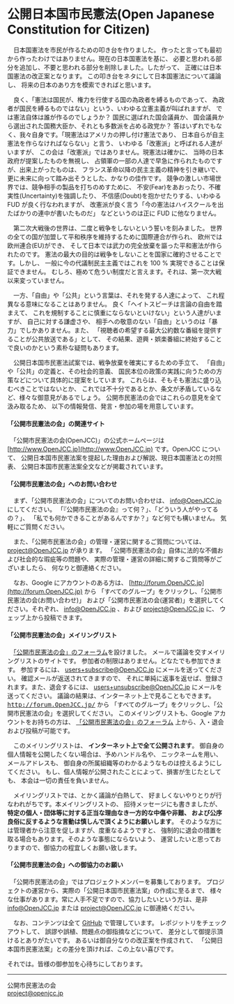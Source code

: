公開日本国市民憲法(Open Japanese Constitution for Citizen)
===========================================================
　日本国憲法を市民が作るための叩き台を作りました。
作ったと言っても最初から作ったわけではありません。現在の日本国憲法を基に、
必要と思われる部分を追加し、不要と思われる部分を削除しました。したがって、
正確には日本国憲法の改正案となります。
この叩き台をネタにして日本国憲法について議論し、
将来の日本のあり方を模索できればと思います。

　良く、「憲法は国民が、権力を行使する国の為政者を縛るものであって、
為政者が国民を縛るものではない」という、いわゆる立憲主義が叫ばれますが、
では憲法自体は誰が作るのでしょうか？ 国民に選ばれた国会議員か、
国会議員から選出された国務大臣か、それとも多数派を占める政党か？ 
答はいずれでもなく、我々自身です。「現憲法はアメリカの押し付け憲法であり、
日本自らが自主憲法を作らなければならない」と言う、
いわゆる「改憲派」と呼ばれる人達がいますが、
この会は「改憲派」ではありません。現憲法は確かに、
当時の日本政府が提案したものを無視し、
占領軍の一部の人達で早急に作られたものですが、出来上がったものは、
フランス革命以降の民主主義の精神を引き継いで、
更に未来に向って踏み出そうとした、かなりの佳作です。
競争の激しい市場世界では、競争相手の製品を打ちのめすために、
不安(Fear)をあおったり、不確実性(Uncertainty)を強調したり、
不信感(Doubt)を抱かせたりする、いわゆる FUD が良く行なわれますが、
改憲派が良く言う「今の憲法はハイスクールを出たばかりの連中が書いたものだ」
などというのは正に FUD に他なりません。

　第二次大戦後の世界は、二度と戦争をしないという誓いを刻みました。
世界の全ての国が加盟して平和秩序を維持するために国際連合が作られ、
欧州では欧州連合(EU)ができ、
そして日本では武力の完全放棄を謳った平和憲法が作られたのです。
憲法の最大の目的は戦争をしないことを国家に確約させることです。しかし、
一般に今の代議制民主主義ではこれを 100 % 実現できることは保証できません。
むしろ、極めて危うい制度だと言えます。それは、第一次大戦以来変っていません。

　一方、「自由」や「公共」という言葉は、それを発する人達によって、
これ程異なる意味になることはありません。
良く「ヘイトスピーチは言論の自由を踏まえて、
これを規制することに慎重にならないといけない」という人達がいますが、
自己に対する謙虚さや、
相手への敬意のない「自由」というのは「暴力」でしかありません。また、
「視聴者の希望する最大公約数な番組を提供することが公共放送である」として、
その結果、遊興・娯楽番組に終始することで良いのかという素朴な疑問もあります。

　公開日本国市民憲法試案では、戦争放棄を確実にするための手立て、
「自由」や「公共」の定義と、その社会的意義、
国民本位の政策の実践に向うための方策などについて具体的に提案をしています。
これらは、そもそも憲法に盛り込むべきことではないとか、
これでは不十分であるとか、条文が矛盾しているなど、様々な御意見があるでしょう。
公開市民憲法の会ではこれらの意見を全て汲み取るため、
以下の情報発信、発言・参加の場を用意しています。  

#### 「公開市民憲法の会」の関連サイト

　「公開市民憲法の会(OpenJCC)」の公式ホームページは
[http://www.OpenJCC.jp](http://www.OpenJCC.jp) です。OpenJCC について、
公開日本国市民憲法案を提起した理由および解説、現日本国憲法との対照表、
公開日本国市民憲法案全文などが掲載されています。

#### 「公開市民憲法の会」へのお問い合わせ

　まず、「公開市民憲法の会」についてのお問い合わせは、
info@OpenJCC.jp にしてください。
「『公開市民憲法の会』って何？」、「どういう人がやってるの？」、
「私でも何かできることがあるんですか？」など何でも構いません。
気軽にご質問ください。

　また、「公開市民憲法の会」の管理・運営に関するご質問については、
project@OpenJCC.jp が承ります。 
「公開市民憲法の会」自体に法的な不備および社会的な瑕疵等の問題や、
実際の管理・運営の詳細に関するご質問等がございましたら、
何なりと御連絡ください。

　なお、Google にアカウントのある方は、
[http://forum.OpenJCC.jp](http://forum.OpenJCC.jp) から
「すべてのグループ」をクリックし、「公開市民憲法の会(お問い合わせ)」
および「公開市民憲法の会(運営者)」を選択してください。それぞれ、
info@OpenJCC.jp 、および
project@OpenJCC.jp に、
ウェッブ上から投稿できます。

#### 「公開市民憲法の会」メイリングリスト

　[「公開市民憲法の会」のフォーラム](https://groups.google.com/a/openjcc.jp/forum/#!forum/users)を設けました。
メールで議論を交すメイリングリストのサイトです。
参加者の制限はありません。どなたでも参加できます。
参加するには、
users+subscribe@OpenJCC.jp にメールを送ってください。
確認メールが返送されてきますので、
それに単純に返事を返せば、登録されます。また、退会するには、
users+unsubscribe@OpenJCC.jp にメールを送ってください。
議論の結果は、インターネット上で見ることもできます。
<a href="http://forum.OpenJCC.jp/"><tt>http://forum.OpenJCC.jp/</tt></a> から
「すべてのグループ」をクリックし、「公開市民憲法の会」を選択してください。
このメイリングリストも、Google アカウントをお持ちの方は、
[「公開市民憲法の会」のフォーラム](https://groups.google.com/a/openjcc.jp/forum/#!forum/users")
上から、入・退会および投稿が可能です。
  
　このメイリングリストは、
**インターネット上で全て公開されます**。
御自身の個人情報を公開したくない場合は、予めハンドル名や、
ニックネームを用い、メールアドレスも、
御自身の所属組織等のわかるようなものは控えるようにしてください。
もし、個人情報が公開されたことによって、損害が生じたとしても、
本会は一切の責任を負いません。  

　メイリングリストでは、とかく議論が白熱して、
好ましくないやりとりが行なわれがちです。本メイリングリストの、
招待メッセージにも書きましたが、
**特定の個人・団体等に対する正当な理由なき一方的な中傷や非難、
および公序良俗に反するような言動は慎しんで頂くようにお願いします**。
そのような方には管理者から注意を促しますが、度重なるようですと、
強制的に退会の措置を取る場合もあります。そのような事態にならないよう、
運営したいと思っておりますので、御協力の程宜しくお願い致します。

#### 「公開市民憲法の会」への御協力のお願い

　「公開市民憲法の会」ではプロジェクトメンバーを募集しております。
プロジェクトの運営から、実際の「公開日本国市民憲法案」の作成に至るまで、
様々な仕事があります。常に人手不足ですので、協力したいという方は、是非
info@OpenJCC.jp または project@OpenJCC.jp に御連絡ください。

　なお、コンテンツは全て [GitHub](https://github.com)
で管理しています。
レポジットリをチェックアウトして、
誤謬や誤植、問題点の御指摘などについて、
差分として御提示頂けるとありがたいです。
あるいは御自分なりの改正案を作成されて、
「公開日本国市民憲法案」との差分を頂ければ、この上ない喜びです。

それでは。皆様の御参加を心待ちにしております。

---
公開市民憲法の会  
project@openjcc.jp
